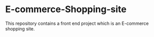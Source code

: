 # E-commerce-Shopping-site
This repository contains a front end project which is an E-commerce shopping site.
